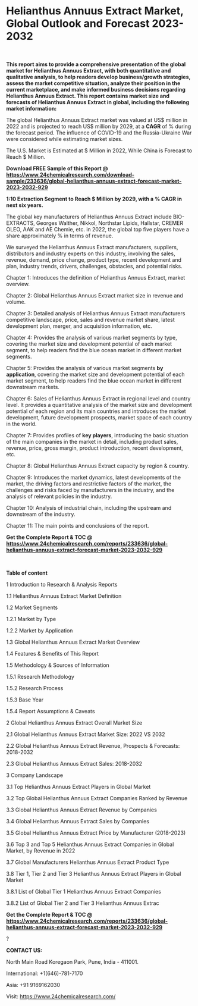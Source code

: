 <h1>Helianthus Annuus Extract Market, Global Outlook and Forecast 2023-2032</h1><br/><p><strong>This report aims to provide a comprehensive presentation of the global market for Helianthus Annuus Extract, with both quantitative and qualitative analysis, to help readers develop business/growth strategies, assess the market competitive situation, analyze their position in the current marketplace, and make informed business decisions regarding Helianthus Annuus Extract. This report contains market size and forecasts of Helianthus Annuus Extract in global, including the following market information:</strong></p>
 
 
 
 <p>The global Helianthus Annuus Extract market was valued at US$ million in 2022 and is projected to reach US$ million by 2029, at a <strong>CAGR</strong> of % during the forecast period. The influence of COVID-19 and the Russia-Ukraine War were considered while estimating market sizes.</p>
 
 
 
 <p>The U.S. Market is Estimated at $ Million in 2022, While China is Forecast to Reach $ Million.</p>
 
 
 
 <div><b>Download FREE Sample of this Report @ <a href="https://www.24chemicalresearch.com/download-sample/233636/global-helianthus-annuus-extract-forecast-market-2023-2032-929">https://www.24chemicalresearch.com/download-sample/233636/global-helianthus-annuus-extract-forecast-market-2023-2032-929</a></b></div>
 
 
 
 <p><strong>1:10 Extraction Segment to Reach $ Million by 2029, with a % <strong>CAGR</strong> in next six years.</strong></p>
 
 
 
 <p>The global key manufacturers of Helianthus Annuus Extract include BIO-EXTRACTS, Georges Walther, Nikkol, Northstar Lipids, Hallstar, CREMER OLEO, AAK and AE Chemie, etc. in 2022, the global top five players have a share approximately % in terms of revenue.</p>
 
 
 
 <p>We surveyed the Helianthus Annuus Extract manufacturers, suppliers, distributors and industry experts on this industry, involving the sales, revenue, demand, price change, product type, recent development and plan, industry trends, drivers, challenges, obstacles, and potential risks.</p>
 
 
 
 <p>Chapter 1: Introduces the definition of Helianthus Annuus Extract, market overview.</p>
 
 
 
 <p>Chapter 2: Global Helianthus Annuus Extract market size in revenue and volume.</p>
 
 
 
 <p>Chapter 3: Detailed analysis of Helianthus Annuus Extract manufacturers competitive landscape, price, sales and revenue market share, latest development plan, merger, and acquisition information, etc.</p>
 
 
 
 <p>Chapter 4: Provides the analysis of various market segments by type, covering the market size and development potential of each market segment, to help readers find the blue ocean market in different market segments.</p>
 
 
 
 <p>Chapter 5: Provides the analysis of various market segments <strong>by application</strong>, covering the market size and development potential of each market segment, to help readers find the blue ocean market in different downstream markets.</p>
 
 
 
 <p>Chapter 6: Sales of Helianthus Annuus Extract in regional level and country level. It provides a quantitative analysis of the market size and development potential of each region and its main countries and introduces the market development, future development prospects, market space of each country in the world.</p>
 
 
 
 <p>Chapter 7: Provides profiles of <strong>key players</strong>, introducing the basic situation of the main companies in the market in detail, including product sales, revenue, price, gross margin, product introduction, recent development, etc.</p>
 
 
 
 <p>Chapter 8: Global Helianthus Annuus Extract capacity by region & country.</p>
 
 
 
 <p>Chapter 9: Introduces the market dynamics, latest developments of the market, the driving factors and restrictive factors of the market, the challenges and risks faced by manufacturers in the industry, and the analysis of relevant policies in the industry.</p>
 
 
 
 <p>Chapter 10: Analysis of industrial chain, including the upstream and downstream of the industry.</p>
 
 
 
 <p>Chapter 11: The main points and conclusions of the report.</p>
 
 
 
 <div><b>Get the Complete Report & TOC @ <a href="https://www.24chemicalresearch.com/reports/233636/global-helianthus-annuus-extract-forecast-market-2023-2032-929">https://www.24chemicalresearch.com/reports/233636/global-helianthus-annuus-extract-forecast-market-2023-2032-929</a></b></div>
 
 
 
 <p><br />
 
 <b>Table of content</b></p>
 
 
 
 <p>1 Introduction to Research & Analysis Reports<br />
 
 1.1 Helianthus Annuus Extract Market Definition<br />
 
 1.2 Market Segments<br />
 
 1.2.1 Market by Type<br />
 
 1.2.2 Market by Application<br />
 
 1.3 Global Helianthus Annuus Extract Market Overview<br />
 
 1.4 Features & Benefits of This Report<br />
 
 1.5 Methodology & Sources of Information<br />
 
 1.5.1 Research Methodology<br />
 
 1.5.2 Research Process<br />
 
 1.5.3 Base Year<br />
 
 1.5.4 Report Assumptions & Caveats<br />
 
 2 Global Helianthus Annuus Extract Overall Market Size<br />
 
 2.1 Global Helianthus Annuus Extract Market Size: 2022 VS 2032<br />
 
 2.2 Global Helianthus Annuus Extract Revenue, Prospects & Forecasts: 2018-2032<br />
 
 2.3 Global Helianthus Annuus Extract Sales: 2018-2032<br />
 
 3 Company Landscape<br />
 
 3.1 Top Helianthus Annuus Extract Players in Global Market<br />
 
 3.2 Top Global Helianthus Annuus Extract Companies Ranked by Revenue<br />
 
 3.3 Global Helianthus Annuus Extract Revenue by Companies<br />
 
 3.4 Global Helianthus Annuus Extract Sales by Companies<br />
 
 3.5 Global Helianthus Annuus Extract Price by Manufacturer (2018-2023)<br />
 
 3.6 Top 3 and Top 5 Helianthus Annuus Extract Companies in Global Market, by Revenue in 2022<br />
 
 3.7 Global Manufacturers Helianthus Annuus Extract Product Type<br />
 
 3.8 Tier 1, Tier 2 and Tier 3 Helianthus Annuus Extract Players in Global Market<br />
 
 3.8.1 List of Global Tier 1 Helianthus Annuus Extract Companies<br />
 
 3.8.2 List of Global Tier 2 and Tier 3 Helianthus Annuus Extrac</p>
 
 
 
 <div><b>Get the Complete Report & TOC @ <a href="https://www.24chemicalresearch.com/reports/233636/global-helianthus-annuus-extract-forecast-market-2023-2032-929">https://www.24chemicalresearch.com/reports/233636/global-helianthus-annuus-extract-forecast-market-2023-2032-929</a></b></div>
 
 
 
 <p>? </p>
 
 
 
 <p><b>CONTACT US:</b><br />
 
 North Main Road Koregaon Park, Pune, India - 411001.<br />
 
 International: +1(646)-781-7170<br />
 
 Asia: +91 9169162030<br />
 
 Visit: <a href="https://www.24chemicalresearch.com/">https://www.24chemicalresearch.com/</a></p>